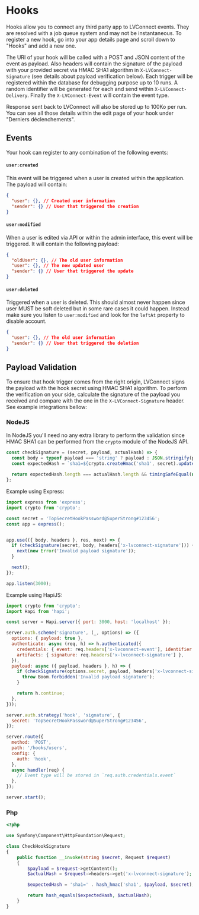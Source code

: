 # Hooks

Hooks allow you to connect any third party app to LVConnect events. They are resolved
with a job queue system and may not be instantaneous. To register a new hook, go into
your app details page and scroll down to "Hooks" and add a new one.

The URI of your hook will be called with a POST and JSON content of the event as
payload. Also headers will contain the signature of the payload with your provided secret
via HMAC SHA1 algorithm in `X-LVConnect-Signature` (see details about payload verification
below). Each trigger will be registered within the database for debugging purpose up to
10 runs. A random identifier will be generated for each and send within
`X-LVConnect-Delivery`. Finally the `X-LVConnect-Event` will contain the event type.

Response sent back to LVConnect will also be stored up to 100Ko per run. You can
see all those details within the edit page of your hook under "Derniers déclenchements".

## Events

Your hook can register to any combination of the following events:

#### `user:created`

This event will be triggered when a user is created within the application. The payload
will contain:

```json
{
  "user": {}, // Created user information
  "sender": {} // User that triggered the creation
}
```

#### `user:modified`

When a user is edited via API or within the admin interface, this event will be triggered.
It will contain the following payload:

```json
{
  "oldUser": {}, // The old user information
  "user": {}, // The new updated user
  "sender": {} // User that triggered the update
}
```

#### `user:deleted`

Triggered when a user is deleted. This should almost never happen since user MUST be soft deleted
but in some rare cases it could happen. Instead make sure you listen to `user:modified` and look
for the `leftAt` property to disable account.

```json
{
  "user": {}, // The old user information
  "sender": {} // User that triggered the deletion
}
```

## Payload Validation

To ensure that hook trigger comes from the right origin, LVConnect signs the payload with the hook
secret using HMAC SHA1 algorithm. To perform the verification on your side, calculate the signature
of the payload you received and compare with the one in the `X-LVConnect-Signature` header. See
example integrations bellow:

### NodeJS

In NodeJS you'll need no any extra library to perform the validation since HMAC SHA1 can be performed from the
`crypto` module of the NodeJS API. 

```js
const checkSignature = (secret, payload, actualHash) => {
  const body = typeof payload === 'string' ? payload : JSON.stringify(payload);
  const expectedHash = `sha1=${crypto.createHmac('sha1', secret).update(body).digest('hex')}`;
  
  return expectedHash.length === actualHash.length && timingSafeEqual(new Buffer(expectedHash), new Buffer(actualHash))
};
```


Example using Express:

```js
import express from 'express';
import crypto from 'crypto';

const secret = 'TopSecretHookPassword@SuperStrong#123456';
const app = express();


app.use(({ body, headers }, res, next) => {
  if (checkSignature(secret, body, headers['x-lvconnect-signature'])) {
    next(new Error('Invalid payload signature'));
  }

  next();
});

app.listen(3000);
```

Example using HapiJS:

```js
import crypto from 'crypto';
import Hapi from 'hapi';

const server = Hapi.server({ port: 3000, host: 'localhost' });

server.auth.scheme('signature', (_, options) => ({
  options: { payload: true },
  authenticate: async (req, h) => h.authenticated({
    credentials: { event: req.headers['x-lvconnect-event'], identifier: req.headers['x-lvconnect-delivery'] },
    artifacts: { signature: req.headers['x-lvconnect-signature'] },
  }),
  payload: async ({ payload, headers }, h) => {
    if (checkSignature(options.secret, payload, headers['x-lvconnect-signature'])) {
      throw Boom.forbidden('Invalid payload signature');
    }

    return h.continue;
  },
}));

server.auth.strategy('hook', 'signature', {
  secret: 'TopSecretHookPassword@SuperStrong#123456',
});

server.route({
  method: 'POST',
  path: '/hooks/users',
  config: {
    auth: 'hook',
  },
  async handler(req) {
    // Event type will be stored in `req.auth.credentials.event`
  },
});

server.start();
```

### Php

```php
<?php

use Symfony\Component\HttpFoundation\Request;

class CheckHookSignature
{
    public function __invoke(string $secret, Request $request)
    {
        $payload = $request->getContent();
        $actualHash = $request->headers->get('x-lvconnect-signature');

        $expectedHash = 'sha1=' . hash_hmac('sha1', $payload, $secret);

        return hash_equals($expectedHash, $actualHash);
    }
}
```
